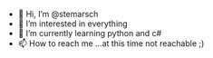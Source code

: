 - 👋 Hi, I’m @stemarsch
- 👀 I’m interested in everything
- 🌱 I’m currently learning python and c#
- 📫 How to reach me ...at this time not reachable ;)

<!---
stemarsch/stemarsch is a ✨ special ✨ repository because its `README.md` (this file) appears on your GitHub profile.
You can click the Preview link to take a look at your changes.
--->
